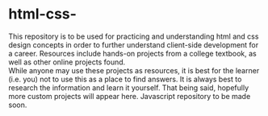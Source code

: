 # html-css-
This repository is to be used for practicing and understanding html and css design concepts in order to further understand client-side
development for a career.  Resources include hands-on projects from a college textbook, as well as other online projects found.  
While anyone may use these projects as resources, it is best for the learner (i.e. you) not to use this as a place to find answers.  It is
always best to research the information and learn it yourself.  That being said, hopefully more custom projects will appear here.  Javascript
repository to be made soon. 
